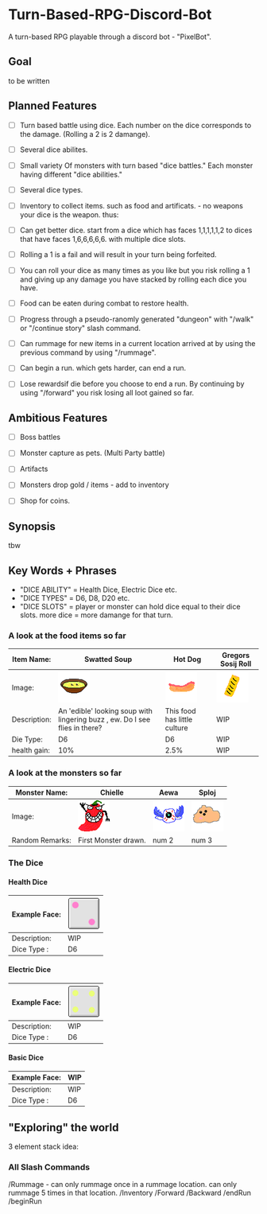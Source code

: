 # Turn-Based-RPG-Discord-Bot
A turn-based RPG playable through a discord bot - "PixelBot".

## Goal
 
to be written

## Planned Features

- [ ] Turn based battle using dice. Each number on the dice corresponds to the damage. (Rolling a 2 is 2 damange).
- [ ] Several dice abilites.
- [ ] Small variety Of monsters with turn based "dice battles." Each monster having different "dice abilities."
- [ ] Several dice types.
- [ ] Inventory to collect items. such as food and artificats. - no weapons your dice is the weapon. thus:
- [ ] Can get better dice. start from a dice which has faces 1,1,1,1,1,2 to dices that have faces 1,6,6,6,6,6. with multiple dice slots.
- [ ] Rolling a 1 is a fail and will result in your turn being forfeited. 
- [ ] You can roll your dice as many times as you like but you risk rolling a 1 and giving up any damage you have stacked by rolling each dice you have. 
- [ ] Food can be eaten during combat to restore health.
- [ ] Progress through a pseudo-ranomly generated "dungeon" with "/walk" or "/continue story" slash command.
- [ ] Can rummage for new items in a current location arrived at by using the previous command by using "/rummage". 

- [ ] Can begin a run. which gets harder, can end a run.
- [ ] Lose rewardsif die before you choose to end a run. By continuing by using "/forward" you risk losing all loot gained so far.


## Ambitious Features

- [ ] Boss battles
- [ ] Monster capture as pets. (Multi Party battle)
- [ ] Artifacts
- [ ] Monsters drop gold / items - add to inventory
- [ ] Shop for coins.



## Synopsis

tbw

## Key Words + Phrases

- "DICE ABILITY" = Health Dice, Electric Dice etc.
- "DICE TYPES" = D6, D8, D20 etc.
- "DICE SLOTS" = player or monster can hold dice equal to their dice slots. more dice = more damange for that turn.

### A look at the food items so far

| Item Name:  | Swatted Soup | Hot Dog | Gregors Sosij Roll | 
| ------------- | ------------- | ------------- | ------------- |
| Image:  | ![food: swatted soup](https://github.com/OWAINEDWARDS/Turn-Based-RPG-Discord-Bot/blob/master/src/main/resources/edibleItemResources/swattedSoup.png) | ![food: swatted soup](https://github.com/OWAINEDWARDS/Turn-Based-RPG-Discord-Bot/blob/master/src/main/resources/edibleItemResources/hotDog.png)| ![food: swatted soup](https://github.com/OWAINEDWARDS/Turn-Based-RPG-Discord-Bot/blob/master/src/main/resources/edibleItemResources/GregorsSosijRoll.png) |
| Description:  | An 'edible' looking soup with lingering buzz , ew. Do I see flies in there?  | This food has little culture | WIP | 
| Die Type:  | D6| D6 | WIP |
| health gain:  | 10% | 2.5% | WIP |

### A look at the monsters so far

| Monster Name:  | Chielle | Aewa | Sploj |
| ------------- | ------------- | ------------- | ------------- |
| Image:  | ![food: swatted soup](https://github.com/OWAINEDWARDS/Turn-Based-RPG-Discord-Bot/blob/master/src/main/resources/monsterResources/chielle.png) | ![food: swatted soup](https://github.com/OWAINEDWARDS/Turn-Based-RPG-Discord-Bot/blob/master/src/main/resources/monsterResources/aewa.png) | ![food: swatted soup](https://github.com/OWAINEDWARDS/Turn-Based-RPG-Discord-Bot/blob/master/src/main/resources/monsterResources/sploj.png) |
| Random Remarks:  | First Monster drawn. | num 2| num 3|

### The Dice

#### Health Dice

|  Example Face:  | ![food: swatted soup](https://github.com/OWAINEDWARDS/Turn-Based-RPG-Discord-Bot/blob/master/src/main/resources/diceResources/healthDice/HD6-2.png) |
| ------------- | ------------- | 
| Description:  |  WIP |
| Dice Type :  | D6 | 

#### Electric Dice

|  Example Face:  | ![food: swatted soup](https://github.com/OWAINEDWARDS/Turn-Based-RPG-Discord-Bot/blob/master/src/main/resources/diceResources/electricDice/ED6-4.png) |
| ------------- | ------------- | 
| Description:  |  WIP |
| Dice Type :  | D6 | 

#### Basic Dice

|  Example Face:  | WIP |
| ------------- | ------------- | 
| Description:  |  WIP |
| Dice Type :  | D6 | 

## "Exploring" the world

3 element stack idea:


### All Slash Commands

/Rummage - can only rummage once in a rummage location. can only rummage 5 times in that location.
/Inventory
/Forward
/Backward 
/endRun
/beginRun




